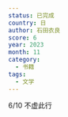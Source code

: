 ```yaml
---
status: 已完成
country: 日
author: 石田衣良
score: 6
year: 2023
month: 11
category:
  - 书籍
tags:
  - 文学
---
```

6/10 不虚此行
